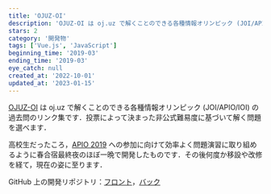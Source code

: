 ```yaml
---
title: 'OJUZ-OI'
description: 'OJUZ-OI は oj.uz で解くことのできる各種情報オリンピック (JOI/APIO/IOI) の過去問のリンク集です．'
stars: 2
category: '開発物'
tags: ['Vue.js', 'JavaScript']
beginning_time: '2019-03'
ending_time: '2019-03'
eye_catch: null
created_at: '2022-10-01'
updated_at: '2023-01-15'
---
```


[OJUZ-OI](https://pro-ktmr.github.io/ojuz-oi/) は oj.uz で解くことのできる各種情報オリンピック (JOI/APIO/IOI) の過去問のリンク集です．投票によって決まった非公式難易度に基づいて解く問題を選べます．

高校生だったころ，[APIO 2019](../apio-2019) への参加に向けて効率よく問題演習に取り組めるように春合宿最終夜のほぼ一晩で開発したものです．その後何度か移設や改修を経て，現在の姿に至ります．

GitHub 上の開発リポジトリ：[フロント](https://github.com/Pro-ktmr/ojuz-oi)，[バック](https://github.com/Pro-ktmr/ojuz-oi-backend)
